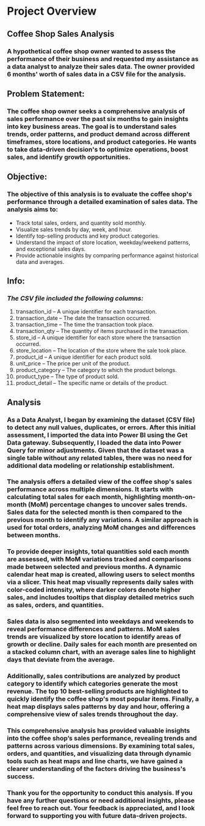 # Project Overview

## Coffee Shop Sales Analysis

### A hypothetical coffee shop owner wanted to assess the performance of their business and requested my assistance as a data analyst to analyze their sales data. The owner provided 6 months' worth of sales data in a CSV file for the analysis.

## **Problem Statement:**
### The coffee shop owner seeks a comprehensive analysis of sales performance over the past six months to gain insights into key business areas. The goal is to understand sales trends, order patterns, and product demand across different timeframes, store locations, and product categories. He wants to take data-driven decision's to optimize operations, boost sales, and identify growth opportunities.

## **Objective:**
### The objective of this analysis is to evaluate the coffee shop's performance through a detailed examination of sales data. The analysis aims to:
 * Track total sales, orders, and quantity sold monthly.
 * Visualize sales trends by day, week, and hour.
 * Identify top-selling products and key product categories.
 * Understand the impact of store location, weekday/weekend patterns, and exceptional sales days.
 * Provide actionable insights by comparing performance against historical data and averages.

## **Info:**
### **_The CSV file included the following columns:_**
1. transaction_id – A unique identifier for each transaction.
2. transaction_date – The date the transaction occurred.
3. transaction_time – The time the transaction took place.
4. transaction_qty – The quantity of items purchased in the transaction.
5. store_id – A unique identifier for each store where the transaction occurred.
6. store_location – The location of the store where the sale took place.
7. product_id – A unique identifier for each product sold.
8. unit_price – The price per unit of the product.
9. product_category – The category to which the product belongs.
10. product_type – The type of product sold.
11. product_detail – The specific name or details of the product.

## **Analysis**
### As a Data Analyst, I began by examining the dataset (CSV file) to detect any null values, duplicates, or errors. After this initial assessment, I imported the data into Power BI using the Get Data gateway. Subsequently, I loaded the data into Power Query for minor adjustments. Given that the dataset was a single table without any related tables, there was no need for additional data modeling or relationship establishment.

### The analysis offers a detailed view of the coffee shop's sales performance across multiple dimensions. It starts with calculating total sales for each month, highlighting month-on-month (MoM) percentage changes to uncover sales trends. Sales data for the selected month is then compared to the previous month to identify any variations. A similar approach is used for total orders, analyzing MoM changes and differences between months.

### To provide deeper insights, total quantities sold each month are assessed, with MoM variations tracked and comparisons made between selected and previous months. A dynamic calendar heat map is created, allowing users to select months via a slicer. This heat map visually represents daily sales with color-coded intensity, where darker colors denote higher sales, and includes tooltips that display detailed metrics such as sales, orders, and quantities.

### Sales data is also segmented into weekdays and weekends to reveal performance differences and patterns. MoM sales trends are visualized by store location to identify areas of growth or decline. Daily sales for each month are presented on a stacked column chart, with an average sales line to highlight days that deviate from the average.

### Additionally, sales contributions are analyzed by product category to identify which categories generate the most revenue. The top 10 best-selling products are highlighted to quickly identify the coffee shop's most popular items. Finally, a heat map displays sales patterns by day and hour, offering a comprehensive view of sales trends throughout the day.

### This comprehensive analysis has provided valuable insights into the coffee shop’s sales performance, revealing trends and patterns across various dimensions. By examining total sales, orders, and quantities, and visualizing data through dynamic tools such as heat maps and line charts, we have gained a clearer understanding of the factors driving the business's success.

### Thank you for the opportunity to conduct this analysis. If you have any further questions or need additional insights, please feel free to reach out. Your feedback is appreciated, and I look forward to supporting you with future data-driven projects.
